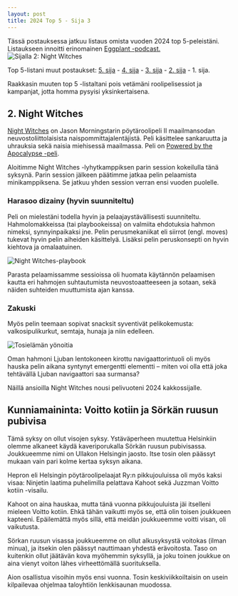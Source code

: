 ```yaml
---
layout: post
title: 2024 Top 5 - Sija 3 
---
```

Tässä postauksessa jatkuu listaus omista vuoden 2024 top 5-peleistäni. Listaukseen innoitti erinomainen [Eggplant -podcast.](https://eggplant.show/) 
![Sijalla 2: Night Witches](https://anttiki.github.io/images/night-witches2.jpg "Sijalla 2: Night Witches")

Top 5-listani muut postaukset: [5. sija](https://anttiki.github.io/Top-5-2024-Sija-5/) - [4. sija](https://anttiki.github.io/Top-5-2024-Sija-4/) - [3. sija](https://anttiki.github.io/Top-5-2024-Sija-3/) - [2. sija](https://anttiki.github.io/Top-5-2024-Sija-2/) - 1. sija.

Raakkasin muuten top 5 -listaltani pois vetämäni roolipelisessiot ja kampanjat, jotta homma pysyisi yksinkertaisena.

## 2. Night Witches
	
[Night Witches](https://bullypulpitgames.com/products/night-witches) on Jason Morningstarin pöytäroolipeli II maailmansodan neuvostoliittolaisista naispommittajalentäjistä. Peli käsittelee sankaruutta ja uhrauksia sekä naisia miehisessä maailmassa. Peli on [Powered by the Apocalypse -peli](https://en.wikipedia.org/wiki/Powered_by_the_Apocalypse).

Aloitimme Night Witches -lyhytkamppiksen parin session kokeilulla tänä syksynä. Parin session jälkeen päätimme jatkaa pelin pelaamista minikamppiksena. Se jatkuu yhden session verran ensi vuoden puolelle.

### Harasoo dizainy (hyvin suunniteltu)

Peli on mielestäni todella hyvin ja pelaajaystävällisesti suunniteltu. Hahmolomakkeissa (tai playbookeissa) on valmiita ehdotuksia hahmon nimeksi, synnyinpaikaksi jne. Pelin perusmekaniikat eli siirrot (engl. moves) tukevat hyvin pelin aiheiden käsittelyä. Lisäksi pelin peruskonsepti on hyvin kiehtova ja omalaatuinen. 

![Night Witches-playbook](https://anttiki.github.io/images/night-witches-pb.jpg "Night Witches-playbook")

Parasta pelaamissamme sessioissa oli huomata käytännön pelaamisen kautta eri hahmojen suhtautumista neuvostoaatteeseen ja sotaan, sekä näiden suhteiden muuttumista ajan kanssa. 

### Zakuski

Myös pelin teemaan sopivat snacksit syventivät pelikokemusta: valkosipulikurkut, semtaja, hunaja ja niin edelleen.

![Tosielämän yönoitia](https://anttiki.github.io/images/night-witches1.png "Tosielämän yönoitia")

Oman hahmoni Ljuban lentokoneen kirottu navigaattorintuoli oli myös hauska pelin aikana syntynyt emergentti elementti – miten voi olla että joka tehtävällä Ljuban navigaattori saa surmansa?

Näillä ansioilla Night Witches nousi pelivuoteni 2024 kakkossijalle.

## Kunniamaininta: Voitto kotiin ja Sörkän ruusun pubivisa

Tämä syksy on ollut visojen syksy. Ystäväperheen muutettua Helsinkiin olemme alkaneet käydä kaveriporukalla Sörkän ruusun pubivisassa. Joukkueemme nimi on Ullakon Helsingin jaosto. Itse tosin olen päässyt mukaan vain pari kolme kertaa syksyn aikana. 

Hepron eli Helsingin pöytäroolipelaajat Ry:n pikkujouluissa oli myös kaksi visaa: Ninjetin laatima puhelimilla pelattava Kahoot sekä Juzzman Voitto kotiin -visailu. 

Kahoot on aina hauskaa, mutta tänä vuonna pikkujouluista jäi itselleni mieleen Voitto kotiin. Ehkä tähän vaikutti myös se, että olin toisen joukkueen kapteeni. Epäilemättä myös sillä, että meidän joukkueemme voitti visan, oli vaikutusta.

Sörkan ruusun visassa joukkueemme on ollut alkusyksystä voitokas (ilman minua), ja itsekin olen päässyt nauttimaan yhdestä erävoitosta. Taso on kuitenkin ollut jäätävän kova myöhemmin syksyllä, ja joku toinen joukkue on aina vienyt voiton lähes virheettömällä suorituksella.

Aion osallistua visoihin myös ensi vuonna. Tosin keskiviikkoiltaisin on usein kilpailevaa ohjelmaa taloyhtiön lenkkisaunan muodossa.

